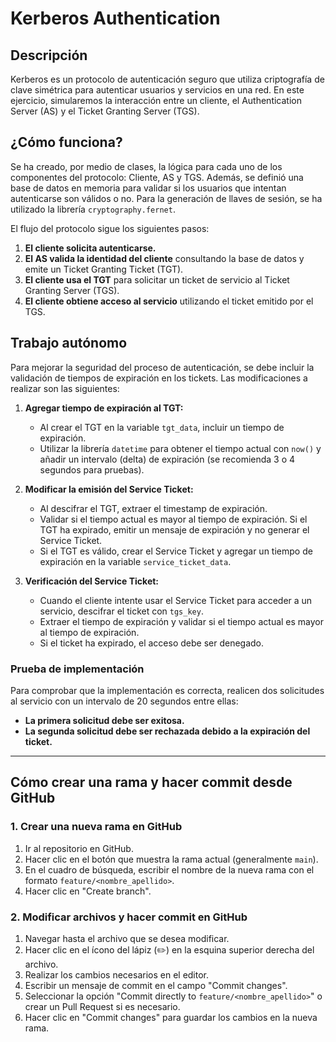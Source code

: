 # Kerberos Authentication

## Descripción

Kerberos es un protocolo de autenticación seguro que utiliza criptografía de clave simétrica para autenticar usuarios y servicios en una red. En este ejercicio, simularemos la interacción entre un cliente, el Authentication Server (AS) y el Ticket Granting Server (TGS).

## ¿Cómo funciona?

Se ha creado, por medio de clases, la lógica para cada uno de los componentes del protocolo: Cliente, AS y TGS. Además, se definió una base de datos en memoria para validar si los usuarios que intentan autenticarse son válidos o no. Para la generación de llaves de sesión, se ha utilizado la librería `cryptography.fernet`.

El flujo del protocolo sigue los siguientes pasos:

1. **El cliente solicita autenticarse.**
2. **El AS valida la identidad del cliente** consultando la base de datos y emite un Ticket Granting Ticket (TGT).
3. **El cliente usa el TGT** para solicitar un ticket de servicio al Ticket Granting Server (TGS).
4. **El cliente obtiene acceso al servicio** utilizando el ticket emitido por el TGS.

## Trabajo autónomo

Para mejorar la seguridad del proceso de autenticación, se debe incluir la validación de tiempos de expiración en los tickets. Las modificaciones a realizar son las siguientes:

1. **Agregar tiempo de expiración al TGT:**
   - Al crear el TGT en la variable `tgt_data`, incluir un tiempo de expiración.
   - Utilizar la librería `datetime` para obtener el tiempo actual con `now()` y añadir un intervalo (delta) de expiración (se recomienda 3 o 4 segundos para pruebas).

2. **Modificar la emisión del Service Ticket:**
   - Al descifrar el TGT, extraer el timestamp de expiración.
   - Validar si el tiempo actual es mayor al tiempo de expiración. Si el TGT ha expirado, emitir un mensaje de expiración y no generar el Service Ticket.
   - Si el TGT es válido, crear el Service Ticket y agregar un tiempo de expiración en la variable `service_ticket_data`.

3. **Verificación del Service Ticket:**
   - Cuando el cliente intente usar el Service Ticket para acceder a un servicio, descifrar el ticket con `tgs_key`.
   - Extraer el tiempo de expiración y validar si el tiempo actual es mayor al tiempo de expiración.
   - Si el ticket ha expirado, el acceso debe ser denegado.

### Prueba de implementación

Para comprobar que la implementación es correcta, realicen dos solicitudes al servicio con un intervalo de 20 segundos entre ellas:
- **La primera solicitud debe ser exitosa.**
- **La segunda solicitud debe ser rechazada debido a la expiración del ticket.**

---

## Cómo crear una rama y hacer commit desde GitHub

### 1. Crear una nueva rama en GitHub

1. Ir al repositorio en GitHub.
2. Hacer clic en el botón que muestra la rama actual (generalmente `main`).
3. En el cuadro de búsqueda, escribir el nombre de la nueva rama con el formato `feature/<nombre_apellido>`.
4. Hacer clic en "Create branch".

### 2. Modificar archivos y hacer commit en GitHub

1. Navegar hasta el archivo que se desea modificar.
2. Hacer clic en el ícono del lápiz (✏️) en la esquina superior derecha del archivo.
3. Realizar los cambios necesarios en el editor.
4. Escribir un mensaje de commit en el campo "Commit changes".
5. Seleccionar la opción "Commit directly to `feature/<nombre_apellido>`" o crear un Pull Request si es necesario.
6. Hacer clic en "Commit changes" para guardar los cambios en la nueva rama.
